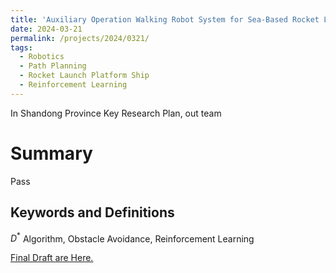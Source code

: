 ```yaml
---
title: 'Auxiliary Operation Walking Robot System for Sea-Based Rocket Launch and Recovery Ships'
date: 2024-03-21
permalink: /projects/2024/0321/
tags:
  - Robotics
  - Path Planning
  - Rocket Launch Platform Ship
  - Reinforcement Learning
---
```


In Shandong Province Key Research Plan, out team 

Summary
======
Pass

Keywords and Definitions
------
$D^{*}$ Algorithm, Obstacle Avoidance, Reinforcement Learning

[Final Draft are Here.](/files/robot.pdf)
